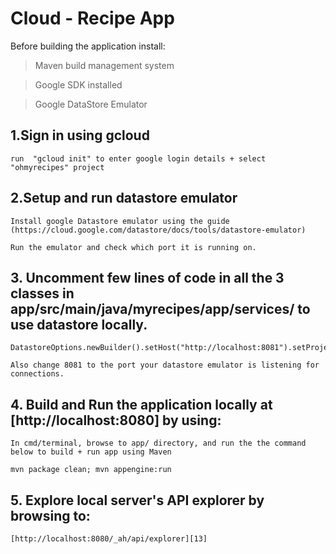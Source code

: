 # Cloud - Recipe App

Before building the application install:
 > Maven build management system
 
 > Google SDK installed
 
 > Google DataStore Emulator
 
 
 
 
## 1.Sign in using gcloud

    run  "gcloud init" to enter google login details + select "ohmyrecipes" project

 
 
## 2.Setup and run datastore emulator

    Install google Datastore emulator using the guide (https://cloud.google.com/datastore/docs/tools/datastore-emulator)

    Run the emulator and check which port it is running on.
    


## 3. Uncomment few lines of code in all the 3 classes in app/src/main/java/myrecipes/app/services/ to use datastore locally.

    DatastoreOptions.newBuilder().setHost("http://localhost:8081").setProjectId("ohmyrecipes").build().getService();

    Also change 8081 to the port your datastore emulator is listening for connections.



## 4. Build and Run the application locally at [http://localhost:8080] by using:
   
    In cmd/terminal, browse to app/ directory, and run the the command below to build + run app using Maven 
   
   `mvn package clean; mvn appengine:run`


## 5. Explore local server's API explorer by browsing to:

    [http://localhost:8080/_ah/api/explorer][13]


